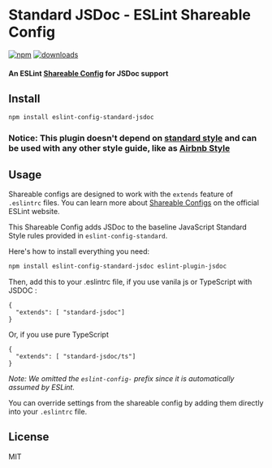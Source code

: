 # Standard JSDoc - ESLint Shareable Config
[![npm][npm-image]][npm-url]
[![downloads][downloads-image]][downloads-url]

[npm-image]: https://img.shields.io/npm/v/eslint-config-standard-jsdoc.svg?style=flat
[npm-url]: https://npmjs.org/package/eslint-config-standard-jsdoc
[downloads-image]: https://img.shields.io/npm/dm/eslint-config-standard-jsdoc.svg?style=flat
[downloads-url]: https://npmjs.org/package/eslint-config-standard-jsdoc

#### An ESLint [Shareable Config](http://eslint.org/docs/developer-guide/shareable-configs) for JSDoc support 


## Install

```bash
npm install eslint-config-standard-jsdoc
```
### Notice: This plugin doesn't depend on [standard style](https://github.com/standard/standard) and can be used with any other style guide, like as [Airbnb Style](https://github.com/airbnb/javascript)

## Usage

Shareable configs are designed to work with the `extends` feature of `.eslintrc` files.
You can learn more about
[Shareable Configs](http://eslint.org/docs/developer-guide/shareable-configs) on the
official ESLint website.

This Shareable Config adds JSDoc to the baseline JavaScript Standard Style rules
provided in `eslint-config-standard`.

Here's how to install everything you need:

```bash
npm install eslint-config-standard-jsdoc eslint-plugin-jsdoc
```

Then, add this to your .eslintrc file, if you use vanila js or TypeScript with JSDOC :

```
{
  "extends": [ "standard-jsdoc"]
}
```
Or, if you use pure TypeScript

```
{
  "extends": [ "standard-jsdoc/ts"]
}
```

*Note: We omitted the `eslint-config-` prefix since it is automatically assumed by ESLint.*

You can override settings from the shareable config by adding them directly into your
`.eslintrc` file.

## License

MIT
